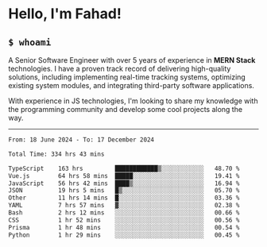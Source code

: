 <h1>Hello, I'm Fahad!</h1>

<h2><code>$ whoami</code></h2>

A Senior Software Engineer with over 5 years of experience in **MERN Stack** technologies. I have a proven track record of delivering high-quality solutions, including implementing real-time tracking systems, optimizing existing system modules, and integrating third-party software applications.

With experience in JS technologies, I'm looking to share my knowledge with the programming community and develop some cool projects along the way.

---

<!--START_SECTION:waka-->

```txt
From: 18 June 2024 - To: 17 December 2024

Total Time: 334 hrs 43 mins

TypeScript    163 hrs         ████████████▒░░░░░░░░░░░░   48.70 %
Vue.js        64 hrs 58 mins  █████░░░░░░░░░░░░░░░░░░░░   19.41 %
JavaScript    56 hrs 42 mins  ████▒░░░░░░░░░░░░░░░░░░░░   16.94 %
JSON          19 hrs 5 mins   █▒░░░░░░░░░░░░░░░░░░░░░░░   05.70 %
Other         11 hrs 14 mins  █░░░░░░░░░░░░░░░░░░░░░░░░   03.36 %
YAML          7 hrs 57 mins   ▓░░░░░░░░░░░░░░░░░░░░░░░░   02.38 %
Bash          2 hrs 12 mins   ░░░░░░░░░░░░░░░░░░░░░░░░░   00.66 %
CSS           1 hr 52 mins    ░░░░░░░░░░░░░░░░░░░░░░░░░   00.56 %
Prisma        1 hr 48 mins    ░░░░░░░░░░░░░░░░░░░░░░░░░   00.54 %
Python        1 hr 29 mins    ░░░░░░░░░░░░░░░░░░░░░░░░░   00.45 %
```

<!--END_SECTION:waka-->

<!--
**heyFahad/heyFahad** is a ✨ _special_ ✨ repository because its `README.md` (this file) appears on your GitHub profile.

Here are some ideas to get you started:

- 🔭 I’m currently working on ...
- 🌱 I’m currently learning ...
- 👯 I’m looking to collaborate on ...
- 🤔 I’m looking for help with ...
- 💬 Ask me about ...
- 📫 How to reach me: ...
- 😄 Pronouns: ...
- ⚡ Fun fact: ...
-->
